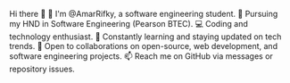  Hi there 👋
👋 I'm @AmarRifky, a software engineering student.
🚀 Pursuing my HND in Software Engineering (Pearson BTEC).
💻 Coding and technology enthusiast.
🌱 Constantly learning and staying updated on tech trends.
💞️ Open to collaborations on open-source, web development, and software engineering projects.
📫 Reach me on GitHub via messages or repository issues.

<!--
**AmarRifky/amarrifky** is a ✨ _special_ ✨ repository because its `README.md` (this file) appears on your GitHub profile.

Here are some ideas to get you started:

- 🔭 I’m currently working on ...
- 🌱 I’m currently learning ...
- 👯 I’m looking to collaborate on ...
- 🤔 I’m looking for help with ...
- 💬 Ask me about ...
- 📫 How to reach me: ...
- 😄 Pronouns: ...
- ⚡ Fun fact: ...
-->
